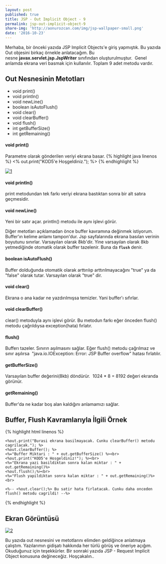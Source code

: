 ```yaml
---
layout: post
published: true
title: JSP - Out Implicit Object - 9
permalink: jsp-out-implicit-object-9
share-img: 'http://aonurozcan.com/img/jsp-wallpaper-small.png'
date: '2016-10-23'
---
```

Merhaba, bir önceki yazıda JSP Implicit Objects'e giriş yapmıştık. Bu yazıda Out objesini birkaç örnekle anlatacağım. Bu nesne **javax.servlet.jsp.JspWriter** sınıfından oluşturulmuştur.  Genel anlamda ekrana veri basmak için kullanılır. Toplam 9 adet metodu vardır. 

## Out Nesnesinin Metotları

*   void print()
*   void println()
*   void newLine()
*   boolean isAutoFlush()
*   void clear()
*   void clearBuffer()
*   void flush()
*   int getBufferSize()
*   int getRemaining()

#### void print()
Parametre olarak gönderilen veriyi ekrana basar.
{% highlight java linenos %}
<% out.print("KOD5'e Hoşgeldiniz."); %>
{% endhighlight %}

[![1](http://kod5.org/wp-content/uploads/119.png)](http://kod5.org/wp-content/uploads/119.png) 

#### void println()
print metodundan tek farkı veriyi ekrana bastıktan sonra bir alt satıra geçmesidir. 
#### void newLine()
Yeni bir satır açar. println() metodu ile aynı işlevi görür. 

Diğer metotları açıklamadan önce buffer kavramına değinmek istiyorum. Buffer'ın kelime anlamı tampon'dur. Jsp sayfalarında ekrana basılan verinin boyutunu sınırlar. Varsayılan olarak 8kb'dir. Yine varsayılan olarak 8kb yetmediğinde otomatik olarak buffer tazelenir. Buna da **``flush``** denir. 

#### boolean isAutoFlush()
Buffer dolduğunda otomatik olarak arttırılıp arttırılmayacağını "true" ya da "false" olarak tutar. Varsayılan olarak "true" dir. 
#### void clear()
Ekrana o ana kadar ne yazdırılmışsa temizler. Yani buffer'ı sıfırlar. 
#### void clearBuffer()
clear() metoduyla aynı işlevi görür. Bu metodun farkı eğer önceden flush() metodu çağrıldıysa exception(hata) fırlatır. 
#### flush()
Bufferı tazeler. Sınırın aşılmasını sağlar. Eğer flush() metodu çağrılmaz ve sınır aşılırsa  "java.io.IOException: Error: JSP Buffer overflow" hatası fırlatılır. 
#### getBufferSize()
Varsayılan buffer değerini(8kb) döndürür.  1024 * 8 = 8192 değeri ekranda görünür. 
#### getRemaining()
Buffer'da ne kadar boş alan kaldığını anlamamızı sağlar. 

## Buffer, Flush Kavramlarıyla İlgili Örnek

{% highlight html linenos %}
<html>
<body>

	<%out.print("Burasi ekrana basilmayacak. Cunku clearBuffer() metodu cagrilacak."); %>
	<%out.clearBuffer(); %>
	<%="Buffer Miktari : " + out.getBufferSize() %><br>
	<%out.print("KOD5'e Hosgeldiniz!"); %><br>
	<%="Ekrana yazi basildiktan sonra kalan miktar : " + out.getRemaining()%>
	<%out.flush();%><br>
	<%="Flush yapildiktan sonra kalan miktar : " + out.getRemaining()%><br>

	<%-- <%out.clear();%> Bu satir hata firlatacak. Cunku daha onceden flush() metodu cagrildi! --%>

</body>
</html>
{% endhighlight %}

## Ekran Görüntüsü 
[![2](http://kod5.org/wp-content/uploads/210.png)](http://kod5.org/wp-content/uploads/210.png) 

Bu yazıda out nesnesini ve metotlarını elimden geldiğince anlatmaya çalıştım. Yazılarımın gidişatı hakkında her türlü görüş ve öneriye açığım. Okuduğunuz için teşekkürler. Bir sonraki yazıda JSP - Request Implicit Object konusuna değineceğiz. Hoşçakalın..
